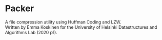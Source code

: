 # Packer
A file compression utility using Huffman Coding and LZW.  
Written by Emma Koskinen for the University of Helsinki Datastructures and Algorithms Lab (2020 p1).
